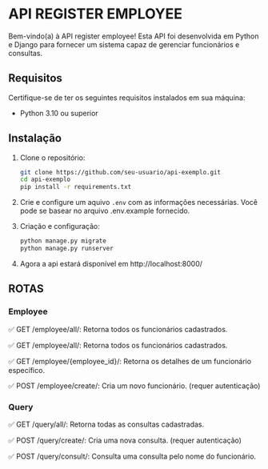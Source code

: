 # API REGISTER EMPLOYEE

Bem-vindo(a) à API register employee! Esta API foi desenvolvida em Python e Django para fornecer um sistema capaz 
de gerenciar funcionários e consultas.

## Requisitos

Certifique-se de ter os seguintes requisitos instalados em sua máquina:

- Python 3.10 ou superior

## Instalação

1. Clone o repositório:

   ```bash
   git clone https://github.com/seu-usuario/api-exemplo.git
   cd api-exemplo
   pip install -r requirements.txt

2. Crie e configure um aquivo `.env` com as informações necessárias. Você pode se basear no arquivo 
.env.example fornecido. 

3. Criação e configuração:
    ```bash
    python manage.py migrate
    python manage.py runserver

4. Agora a api estará disponível em http://localhost:8000/

## ROTAS

### Employee
✅ GET /employee/all/: Retorna todos os funcionários cadastrados.

✅ GET /employee/all/: Retorna todos os funcionários cadastrados.

✅ GET /employee/{employee_id}/: Retorna os detalhes de um funcionário específico.

✅ POST /employee/create/: Cria um novo funcionário. (requer autenticação)

### Query
✅ GET /query/all/: Retorna todas as consultas cadastradas.

✅ POST /query/create/: Cria uma nova consulta. (requer autenticação)

✅ POST /query/consult/: Consulta uma consulta pelo nome do funcionário.